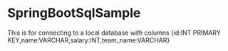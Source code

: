 # SpringBootSqlSample
This is for connecting to a local database with columns {id:INT PRIMARY KEY,name:VARCHAR,salary:INT,team_name:VARCHAR}
